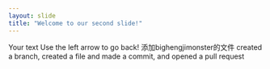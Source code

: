 ```yaml
---
layout: slide
title: "Welcome to our second slide!"
---
```

Your text
Use the left arrow to go back!
添加bighengjimonster的文件
created a branch, created a file and made a commit, and opened a pull request
